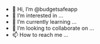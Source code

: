 - 👋 Hi, I’m @budgetsafeapp
- 👀 I’m interested in ...
- 🌱 I’m currently learning ...
- 💞️ I’m looking to collaborate on ...
- 📫 How to reach me ...

<!---
budgetsafeapp/budgetsafeapp is a ✨ special ✨ repository because its `README.md` (this file) appears on your GitHub profile.
You can click the Preview link to take a look at your changes.
--->
